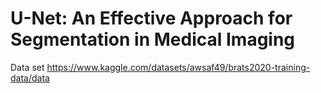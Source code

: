 # U-Net: An Effective Approach for Segmentation in Medical Imaging

Data set https://www.kaggle.com/datasets/awsaf49/brats2020-training-data/data
